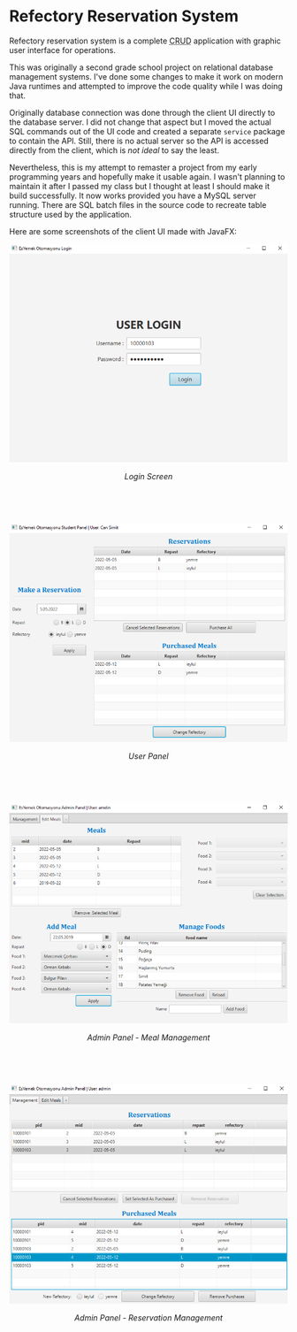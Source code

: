 # Refectory Reservation System



Refectory reservation system is a complete <abbr title="Create, Read, Update and Delete">CRUD</abbr> application with graphic user interface for operations.



This was originally a second grade school project on relational database management systems. I've done some changes to make it work on modern Java runtimes and attempted to improve the code quality while I was doing that.  



Originally database connection was done through the client UI directly to the database server. I did not change that aspect but I moved the actual SQL commands out of the UI code and created a separate `service` package to contain the API. Still, there is no actual server so the API is accessed directly from the client, which is *not ideal* to say the least.



Nevertheless, this is my attempt to remaster a project from my early programming years and hopefully make it usable again. I wasn't planning to maintain it after I passed my class but I thought at least I should make it build successfully. It now works provided you have a MySQL server running. There are SQL batch files in the source code to recreate table structure used by the application.



Here are some screenshots of the client UI made with JavaFX:



![login](README-res/login.png)

<center><i>Login Screen</i></center>


&nbsp;

&nbsp;


![userpanel](README-res/userpanel.png)

<center><i>User Panel</i></center>


&nbsp;

&nbsp;


![adminpanel_edittab](README-res/adminpanel_edittab.png)

<center><i>Admin Panel - Meal Management</i></center>


&nbsp;

&nbsp;


![adminpanel_managetab](README-res/adminpanel_managetab.png)

<center><i>Admin Panel - Reservation Management</i></center>


&nbsp;

&nbsp;

